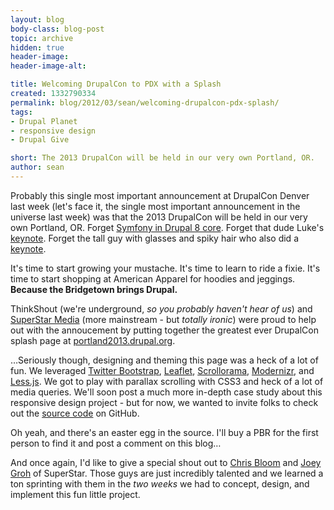```yaml
---
layout: blog
body-class: blog-post
topic: archive
hidden: true
header-image:
header-image-alt:

title: Welcoming DrupalCon to PDX with a Splash
created: 1332790334
permalink: blog/2012/03/sean/welcoming-drupalcon-pdx-splash/
tags:
- Drupal Planet
- responsive design
- Drupal Give

short: The 2013 DrupalCon will be held in our very own Portland, OR.
author: sean
---
```

Probably this single most important announcement at DrupalCon Denver last week (let's face it, the single most important announcement in the universe last week) was that the 2013 DrupalCon will be held in our very own Portland, OR. Forget [Symfony in Drupal 8 core](http://denver2012.drupal.org/program/sessions/drupal-8-meets-symfony2). Forget that dude Luke's [keynote](http://denver2012.drupal.org/keynote/luke-wroblewski). Forget the tall guy with glasses and spiky hair who also did a [keynote](http://denver2012.drupal.org/keynote/dries-buytaert).

It's time to start growing your mustache. It's time to learn to ride a fixie. It's time to start shopping at American Apparel for hoodies and jeggings. __Because the Bridgetown brings Drupal.__

ThinkShout (we're underground, _so you probably haven't hear of us_) and [SuperStar Media](http://www.superstarmedia.com/site/) (more mainstream - but _totally ironic_) were proud to help out with the annoucement by putting together the greatest ever DrupalCon splash page at [portland2013.drupal.org](http://portland2013.drupal.org/).

…Seriously though, designing and theming this page was a heck of a lot of fun. We leveraged [Twitter Bootstrap](http://twitter.github.com/bootstrap/), [Leaflet](http://leaflet.cloudmade.com/), [Scrollorama](http://johnpolacek.github.com/scrollorama/), [Modernizr](http://www.modernizr.com/), and [Less.js](http://lesscss.org/). We got to play with parallax scrolling with CSS3 and heck of a lot of media queries. We'll soon post a much more in-depth case study about this responsive design project - but for now, we wanted to invite folks to check out the [source code](https://github.com/thinkshout/2013-drupalcon-pdx) on GitHub.

Oh yeah, and there's an easter egg in the source. I'll buy a PBR for the first person to find it and post a comment on this blog…

And once again, I'd like to give a special shout out to [Chris Bloom](https://twitter.com/#!/illepic) and [Joey Groh](https://twitter.com/#!/rasskull) of SuperStar. Those guys are just incredibly talented and we learned a ton sprinting with them in the _two weeks_ we had to concept, design, and implement this fun little project.
